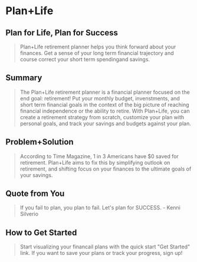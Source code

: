 # Plan+Life #

## Plan for Life, Plan for Success ##
  > Plan+Life retirement planner helps you think forward about your finances.  Get a sense of your long term financial trajectory and course correct your short term spendingand savings.

## Summary ##
  > The Plan+Life retirement planner is a financial planner focused on the end goal: retirement!  Put your monthly budget, invenstments, and short term financial goals in the context of the big picture of reaching financial independence or the ability to retire.  With Plan+Life, you can create a retirement strategy from scratch, customize your plan with personal goals, and track your savings and budgets against your plan.

## Problem+Solution ##
  > According to Time Magazine, 1 in 3 Americans have $0 saved for retirement.  Plan+Life aims to fix this by simplifying outlook on retirement, and shifting focus on your finances to the ultimate goals of your savings. 

## Quote from You ##
  > If you fail to plan, you plan to fail. Let's plan for SUCCESS. - Kenni Silverio

## How to Get Started ##
  > Start visualizing your financail plans with the quick start "Get Started" link.  If you want to save your plans or track your progress, sign up!
